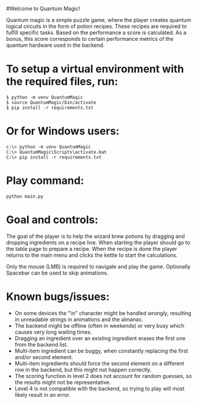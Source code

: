 #Welcome to Quantum Magic!

Quantum magic is a simple puzzle game, where the player creates quantum logical circuits in the form of potion recipes.
These recipes are required to fulfill specific tasks. Based on the performance a score is calculated.
As a bonus, this score corresponds to certain performance metrics of the quantum hardware used in the backend. 

# To setup a virtual environment with the required files, run:

```
$ python -m venv QuantumMagic
$ source QuantumMagic/bin/activate
$ pip install -r requirements.txt
```

# Or for Windows users:

```
c:\> python -m venv QuantumMagic
C:\> QuantumMagic\Scripts\activate.bat
C:\> pip install -r requirements.txt
```

# Play command:

```
python main.py
```

# Goal and controls:

The goal of the player is to help the wizard brew potions by dragging and dropping ingredients on a recipe line.
When starting the player should go to the table page to prepare a recipe. When the recipe is done the player returns
to the main menu and clicks the kettle to start the calculations.

Only the mouse (LMB) is required to navigate and play the game.
Optionally Spacebar can be used to skip animations.


# Known bugs/issues:


- On some devices the "\n" character might be handled wrongly, resulting in unreadable strings in animations and the almanac.
- The backend might be offline (often in weekends) or very busy which causes very long waiting times.
- Dragging an ingredient over an existing ingredient erases the first one from the backend list.
- Multi-item ingredient can be buggy, when constantly replacing the first and/or second element.
- Multi-item ingredients should force the second element on a different row in the backend, but this might not happen correctly.
- The scoring function in level 2 does not account for random guesses, so the results might not be representative.
- Level 4 is not compatible with the backend, so trying to play will most likely result in an error.

